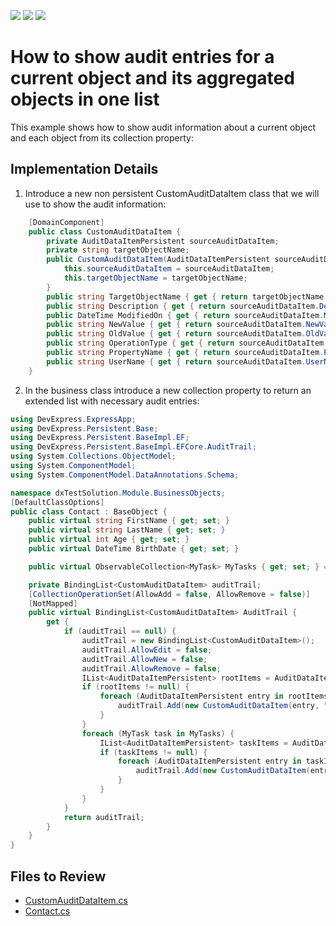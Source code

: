<!-- default badges list -->
![](https://img.shields.io/endpoint?url=https://codecentral.devexpress.com/api/v1/VersionRange/128593609/23.1.5%2B)
[![](https://img.shields.io/badge/Open_in_DevExpress_Support_Center-FF7200?style=flat-square&logo=DevExpress&logoColor=white)](https://supportcenter.devexpress.com/ticket/details/E4565)
[![](https://img.shields.io/badge/📖_How_to_use_DevExpress_Examples-e9f6fc?style=flat-square)](https://docs.devexpress.com/GeneralInformation/403183)
<!-- default badges end -->
<!-- default file list -->


<!-- default file list end -->
# How to show audit entries for a current object and its aggregated objects in one list

This example shows how to show audit information about a current object and each object from its collection property:

## Implementation Details
1. Introduce a new non persistent CustomAuditDataItem class that we will use to show the audit information:</p>

```cs
    [DomainComponent]
    public class CustomAuditDataItem {
        private AuditDataItemPersistent sourceAuditDataItem;
        private string targetObjectName;
        public CustomAuditDataItem(AuditDataItemPersistent sourceAuditDataItem, string targetObjectName) {
            this.sourceAuditDataItem = sourceAuditDataItem;
            this.targetObjectName = targetObjectName;
        }
        public string TargetObjectName { get { return targetObjectName; } }
        public string Description { get { return sourceAuditDataItem.Description; } }
        public DateTime ModifiedOn { get { return sourceAuditDataItem.ModifiedOn; } }
        public string NewValue { get { return sourceAuditDataItem.NewValue; } }
        public string OldValue { get { return sourceAuditDataItem.OldValue; } }
        public string OperationType { get { return sourceAuditDataItem.OperationType; } }
        public string PropertyName { get { return sourceAuditDataItem.PropertyName; } }
        public string UserName { get { return sourceAuditDataItem.UserName; } }
    }

```


2. In the business class introduce a new collection property to return an extended list with necessary audit entries:

```cs
using DevExpress.ExpressApp;
using DevExpress.Persistent.Base;
using DevExpress.Persistent.BaseImpl.EF;
using DevExpress.Persistent.BaseImpl.EFCore.AuditTrail;
using System.Collections.ObjectModel;
using System.ComponentModel;
using System.ComponentModel.DataAnnotations.Schema;

namespace dxTestSolution.Module.BusinessObjects;
[DefaultClassOptions]
public class Contact : BaseObject {
    public virtual string FirstName { get; set; }
    public virtual string LastName { get; set; }
    public virtual int Age { get; set; }
    public virtual DateTime BirthDate { get; set; }

    public virtual ObservableCollection<MyTask> MyTasks { get; set; } = new ObservableCollection<MyTask>();

    private BindingList<CustomAuditDataItem> auditTrail;
    [CollectionOperationSet(AllowAdd = false, AllowRemove = false)]
    [NotMapped]
    public virtual BindingList<CustomAuditDataItem> AuditTrail {
        get {
            if (auditTrail == null) {
                auditTrail = new BindingList<CustomAuditDataItem>();
                auditTrail.AllowEdit = false;
                auditTrail.AllowNew = false;
                auditTrail.AllowRemove = false;
                IList<AuditDataItemPersistent> rootItems = AuditDataItemPersistent.GetAuditTrail(ObjectSpace, this);
                if (rootItems != null) {
                    foreach (AuditDataItemPersistent entry in rootItems) {
                        auditTrail.Add(new CustomAuditDataItem(entry, "Contact"));
                    }
                }
                foreach (MyTask task in MyTasks) {
                    IList<AuditDataItemPersistent> taskItems = AuditDataItemPersistent.GetAuditTrail(ObjectSpace, task);
                    if (taskItems != null) {
                        foreach (AuditDataItemPersistent entry in taskItems) {
                            auditTrail.Add(new CustomAuditDataItem(entry, "Task - " +  task.Subject));
                        }
                    }
                }
            }
            return auditTrail;
        }
    }
}

```

## Files to Review

* [CustomAuditDataItem.cs](CS/EF/ExtendAuditEF/ExtendAuditEF.Module/BusinessObjects/CustomAuditDataItem.cs)
* [Contact.cs](CS/EF/ExtendAuditEF/ExtendAuditEF.Module/BusinessObjects/Contact.cs)

